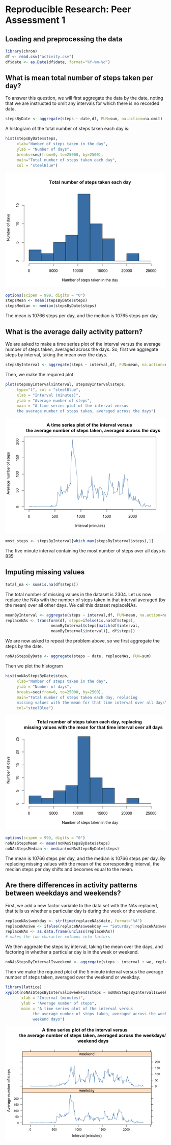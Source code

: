 # Reproducible Research: Peer Assessment 1


## Loading and preprocessing the data

```r
library(chron)
df <- read.csv("activity.csv")
df$date <- as.Date(df$date, format="%Y-%m-%d")
```


## What is mean total number of steps taken per day?

To answer this question, we will first aggregate the data by the date, noting that we are instructed to omit any intervals for which there is no recorded data.


```r
stepsByDate <- aggregate(steps ~ date,df, FUN=sum, na.action=na.omit)
```

A histogram of the total number of steps taken each day is:

```r
hist(stepsByDate$steps, 
     xlab="Number of steps taken in the day", 
     ylab = "Number of days", 
     breaks=seq(from=0, to=25000, by=2500),
     main="Total number of steps taken each day",
     col = "steelBlue")
```

![](PA1_template_files/figure-html/unnamed-chunk-3-1.png)<!-- -->

```r
options(scipen = 999, digits = "0")
stepsMean <- mean(stepsByDate$steps)
stepsMedian <- median(stepsByDate$steps)
```

The mean is 10766 steps per day, and the median is 10765 steps per day.

## What is the average daily activity pattern?
We are asked to make a time series plot of the interval versus the average number of steps taken, averaged across the days. So, first we aggregate steps by interval, taking the mean over the days.


```r
stepsByInterval <- aggregate(steps ~ interval,df, FUN=mean, na.action=na.omit)
```

Then, we make the required plot

```r
plot(stepsByInterval$interval, stepsByInterval$steps, 
     type="l", col = "steelBlue",
     xlab = "Interval (minutes)",
     ylab = "Average number of steps",
     main = "A time series plot of the interval versus 
     the average number of steps taken, averaged across the days")
```

![](PA1_template_files/figure-html/unnamed-chunk-6-1.png)<!-- -->



```r
most_steps <- stepsByInterval[which.max(stepsByInterval$steps),1]
```

The five minute interval containing the most number of steps over all days is
835




## Imputing missing values

```r
total_na <- sum(is.na(df$steps))
```
The total number of missing values in the dataset is 2304. Let us now replace the NAs with the number of steps taken in that interval averaged (by the mean) over all other days. We call this dataset replaceNAs.

```r
meanByInterval <- aggregate(steps ~ interval,df, FUN=mean, na.action=na.omit)
replaceNAs <- transform(df, steps=ifelse(is.na(df$steps), 
                    meanByInterval$steps[match(df$interval,
                    meanByInterval$interval)], df$steps))
```

We are now asked to repeat the problem above, so we first aggregate the steps by the date.

```r
noNAsStepsByDate <- aggregate(steps ~ date, replaceNAs, FUN=sum)
```
Then we plot the histogram

```r
hist(noNAsStepsByDate$steps, 
     xlab="Number of steps taken in the day", 
     ylab = "Number of days", 
     breaks=seq(from=0, to=25000, by=2500),
     main="Total number of steps taken each day, replacing 
     missing values with the mean for that time interval over all days",
     col="steelBlue")
```

![](PA1_template_files/figure-html/unnamed-chunk-11-1.png)<!-- -->

```r
options(scipen = 999, digits = "0")
noNAsStepsMean <- mean(noNAsStepsByDate$steps)
noNAsStepsMedian <- median(noNAsStepsByDate$steps)
```

The mean is 10766 steps per day, and the median is 10766 steps per day. By replacing missing values with the mean of the corresponding interval, the median steps per day shifts and becomes equal to the mean.

## Are there differences in activity patterns between weekdays and weekends?
First, we add a new factor variable to the data set with the NAs replaced, that tells us whether a particular day is during the week or the weekend.

```r
replaceNAs$weekday <- strftime(replaceNAs$date, format="%A")
replaceNAs$we <- ifelse(replaceNAs$weekday == "Saturday"|replaceNAs$weekday == "Sunday", "weekend", "weekday")
replaceNAs <- as.data.frame(unclass(replaceNAs))
# makes the two character columns into factors
```
We then aggreate the steps by interval, taking the mean over the days, and factoring in whether a particular day is in the week or weekend.

```r
noNAsStepsByIntervalIsweekend <- aggregate(steps ~ interval + we, replaceNAs, mean)
```
Then we make the required plot of the 5 minute interval versus the average number of steps taken, averaged over the weekend or weekday.

```r
library(lattice)
xyplot(noNAsStepsByIntervalIsweekend$steps ~ noNAsStepsByIntervalIsweekend$interval | noNAsStepsByIntervalIsweekend$we, layout=c(1,2), type="l", col="steelBlue",
       xlab = "Interval (minutes)",
       ylab = "Average number of steps",
       main = "A time series plot of the interval versus 
            the average number of steps taken, averaged across the weekdays/ 
            weekend days")
```

![](PA1_template_files/figure-html/unnamed-chunk-15-1.png)<!-- -->
